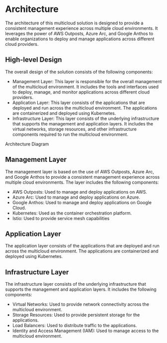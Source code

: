 # Architecture
The architecture of this multicloud solution is designed to provide a consistent management experience across multiple cloud environments. It leverages the power of AWS Outposts, Azure Arc, and Google Anthos to enable organizations to deploy and manage applications across different cloud providers.

## High-level Design
The overall design of the solution consists of the following components:

* Management Layer: This layer is responsible for the overall management of the multicloud environment. It includes the tools and interfaces used to deploy, manage, and monitor applications across different cloud providers.
* Application Layer: This layer consists of the applications that are deployed and run across the multicloud environment. The applications are containerized and deployed using Kubernetes.
* Infrastructure Layer: This layer consists of the underlying infrastructure that supports the management and application layers. It includes the virtual networks, storage resources, and other infrastructure components required to run the multicloud environment.


Architecture Diagram

## Management Layer
The management layer is based on the use of AWS Outposts, Azure Arc, and Google Anthos to provide a consistent management experience across multiple cloud environments. The layer includes the following components:

* AWS Outposts: Used to manage and deploy applications on AWS.
* Azure Arc: Used to manage and deploy applications on Azure.
* Google Anthos: Used to manage and deploy applications on Google Cloud.
* Kubernetes: Used as the container orchestration platform.
* Istio: Used to provide service mesh capabilities

## Application Layer
The application layer consists of the applications that are deployed and run across the multicloud environment. The applications are containerized and deployed using Kubernetes.

## Infrastructure Layer
The infrastructure layer consists of the underlying infrastructure that supports the management and application layers. It includes the following components:

* Virtual Networks: Used to provide network connectivity across the multicloud environment.
* Storage Resources: Used to provide persistent storage for the applications.
* Load Balancers: Used to distribute traffic to the applications.
* Identity and Access Management (IAM): Used to manage access to the multicloud environment.
